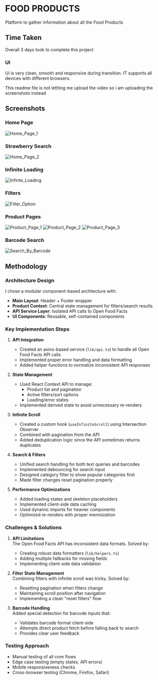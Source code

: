 # FOOD PRODUCTS
Platform to gather information about all the Food Products

## Time Taken

Overall 3 days took to complete this project

### UI

Ui is very clean, smooth and responsive during transition. IT supports all devices with different browsers.

This readme file is not lettting me upload the video so i am uploading the screenshots instead

## Screenshots

### Home Page
![Home_Page_1](https://github.com/user-attachments/assets/78251af5-fa6d-4b77-a05f-743c19ec8eb8)

### Strawberry Search
![Home_Page_2](https://github.com/user-attachments/assets/04ef8a05-df57-455d-9e30-7af57575d583)

### Infinite Loading
![Infinte_Loading](https://github.com/user-attachments/assets/5dbaf9f9-9489-4648-9938-b78186731662)

### Filters 
![Filter_Option](https://github.com/user-attachments/assets/6b27c937-b87d-4632-8d02-abebb844742b)

### Product Pages
![Product_Page_1](https://github.com/user-attachments/assets/d93ba11f-679e-42f2-a928-54ced4fdd5d3)
![Product_Page_2](https://github.com/user-attachments/assets/19d7b39b-dac2-4e38-aea1-049f4d071516)
![Product_Page_3](https://github.com/user-attachments/assets/44470416-6338-40a7-86c6-26ac803ce0ca)

### Barcode Search
![Search_By_Barcode](https://github.com/user-attachments/assets/6b767305-0665-4ef9-b6a3-e81757c5b2a4)



## Methodology

### Architecture Design
I chose a modular component-based architecture with:
- **Main Layout**: Header + Footer wrapper
- **Product Context**: Central state management for filters/search results
- **API Service Layer**: Isolated API calls to Open Food Facts
- **UI Components**: Reusable, self-contained components

### Key Implementation Steps

1. **API Integration**
   - Created an axios-based service (`lib/api.ts`) to handle all Open Food Facts API calls
   - Implemented proper error handling and data formatting
   - Added helper functions to normalize inconsistent API responses

2. **State Management**
   - Used React Context API to manage:
     - Product list and pagination
     - Active filters/sort options
     - Loading/error states
   - Implemented derived state to avoid unnecessary re-renders

3. **Infinite Scroll**
   - Created a custom hook (`useInfiniteScroll`) using Intersection Observer
   - Combined with pagination from the API
   - Added deduplication logic since the API sometimes returns duplicates

4. **Search & Filters**
   - Unified search handling for both text queries and barcodes
   - Implemented debouncing for search input
   - Designed category filter to show popular categories first
   - Made filter changes reset pagination properly

5. **Performance Optimizations**
   - Added loading states and skeleton placeholders
   - Implemented client-side data caching
   - Used dynamic imports for heavier components
   - Optimized re-renders with proper memoization

### Challenges & Solutions
1. **API Limitations**  
   The Open Food Facts API has inconsistent data formats. Solved by:
   - Creating robust data formatters (`lib/helpers.ts`)
   - Adding multiple fallbacks for missing fields
   - Implementing client-side data validation

2. **Filter State Management**  
   Combining filters with infinite scroll was tricky. Solved by:
   - Resetting pagination when filters change
   - Maintaining scroll position after navigation
   - Implementing a clean "reset filters" flow

3. **Barcode Handling**  
   Added special detection for barcode inputs that:
   - Validates barcode format client-side
   - Attempts direct product fetch before falling back to search
   - Provides clear user feedback

### Testing Approach
- Manual testing of all core flows
- Edge case testing (empty states, API errors)
- Mobile responsiveness checks
- Cross-browser testing (Chrome, Firefox, Safari)


